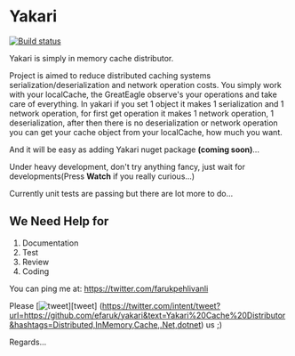 Yakari
======

[![Build status](https://ci.appveyor.com/api/projects/status/0e86yl55qxo81xkr?svg=true)](https://ci.appveyor.com/project/efaruk/yakari)

Yakari is simply in memory cache distributor.

Project is aimed to reduce distributed caching systems serialization/deserialization and network operation costs.
You simply work with your localCache, the GreatEagle observe's your operations and take care of everything.
In yakari if you set 1 object it makes 1 serialization and 1 network operation, for first get operation it makes 1 network operation, 1 deserialization, after then there is no deserialization or network operation you can get your cache object from your localCache, how much you want. 

And it will be easy as adding Yakari nuget package **(coming soon)**...

Under heavy development, don't try anything fancy, just wait for developments(Press **Watch** if you really curious...)

Currently unit tests are passing but there are lot more to do...

We Need Help for
---

1. Documentation
2. Test
3. Review
4. Coding

You can ping me at: https://twitter.com/farukpehlivanli

[1.1]: http://i.imgur.com/wWzX9uB.png

Please [![tweet][1.1]][tweet] (https://twitter.com/intent/tweet?url=https://github.com/efaruk/yakari&text=Yakari%20Cache%20Distributor&hashtags=Distributed,InMemory,Cache,.Net,dotnet) us ;)

Regards...
